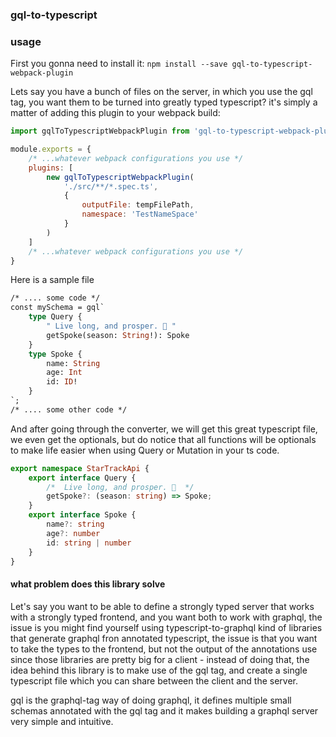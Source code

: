### gql-to-typescript

### usage

First you gonna need to install it: `npm install --save gql-to-typescript-webpack-plugin`

Lets say you have a bunch of files on the server, in which you use the gql tag, you want them to be turned into greatly typed typescript? it's simply a matter of adding this plugin to your webpack build:

```javascript
import gqlToTypescriptWebpackPlugin from 'gql-to-typescript-webpack-plugin';

module.exports = {
    /* ...whatever webpack configurations you use */
    plugins: [
        new gqlToTypescriptWebpackPlugin(
            './src/**/*.spec.ts',
            {
                outputFile: tempFilePath,
                namespace: 'TestNameSpace'
            }
        )
    ]
    /* ...whatever webpack configurations you use */
}

```

Here is a sample file
```graphql
/* .... some code */
const mySchema = gql`
    type Query {
        " Live long, and prosper. 🖖 "
        getSpoke(season: String!): Spoke
    }
    type Spoke {
        name: String
        age: Int
        id: ID!
    }
`;
/* .... some other code */
```
And after going through the converter, we will get this great typescript file, we even get the optionals, but do notice that all functions will be optionals to make life easier when using Query or Mutation in your ts code.

```typescript
export namespace StarTrackApi {
    export interface Query {
        /*  Live long, and prosper. 🖖  */
        getSpoke?: (season: string) => Spoke;
    }
    export interface Spoke {
        name?: string
        age?: number
        id: string | number
    }
}
```

#### what problem does this library solve

Let's say you want to be able to define a strongly typed server that works with a strongly typed frontend, and you want both to work with graphql, the issue is you might find yourself using typescript-to-graphql kind of libraries that generate graphql fron annotated typescript, the issue is that you want to take the types to the frontend, but not the output of the annotations use since those libraries are pretty big for a client - instead of doing that, the idea behind this library is to make use of the gql tag, and create a single typescript file which you can share between the client and the server.

gql is the graphql-tag way of doing graphql, it defines multiple small schemas annotated with the gql tag and it makes building a graphql server very simple and intuitive.
